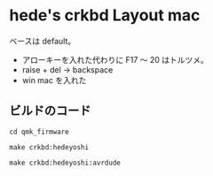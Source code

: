 # hede's crkbd Layout mac

ベースは default。

-   アローキーを入れた代わりに F17 ～ 20 はトルツメ。
-   raise + del -> backspace
-   win mac を入れた

## ビルドのコード

```
cd qmk_firmware

make crkbd:hedeyoshi

make crkbd:hedeyoshi:avrdude
```
